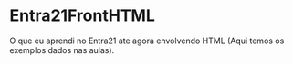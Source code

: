 # Entra21FrontHTML
O que eu aprendi no Entra21 ate agora envolvendo HTML (Aqui temos os exemplos dados nas aulas).
